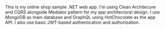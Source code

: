 This is my online shop sample .NET web app.
I'm using Clean Architecure and CQRS alongside Mediator pattern for my app architectural design.
I use MongoDB as main database and GraphQL using HotChocolate as the app API.
I also use basic JWT-based authentication and authorization.

